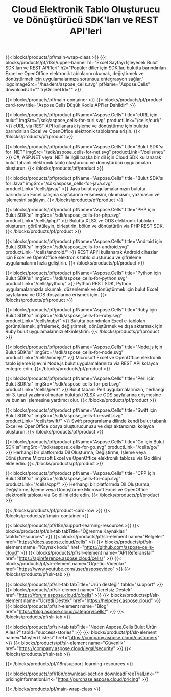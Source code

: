 ﻿---
title: Cloud Elektronik Tablo Oluşturucu ve Dönüştürücü SDK'ları ve REST API'leri
description:  Popüler diller için SDK'lar, bulutta barındırılan Excel ve OpenOffice elektronik tablolarını okumak, değiştirmek ve dönüştürmek için uygulamalarınıza sorunsuz entegrasyon sağlar
weight: 10
url: /tr/family
---
{{< blocks/products/pf/main-wrap-class >}}
{{< blocks/products/pf/i18n/upper-banner h1="Excel Sayfayı İşleyecek Bulut SDK\'ları ve REST API\'leri" h2="Popüler diller için SDK\'lar, bulutta barındırılan Excel ve OpenOffice elektronik tablolarını okumak, değiştirmek ve dönüştürmek için uygulamalarınıza sorunsuz entegrasyon sağlar." logoImageSrc="/headers/aspose_cells.svg" pfName="Aspose.Cells" downloadUrl="" tryOnlineUrl="" >}}

{{< blocks/products/pf/main-container >}}
{{< blocks/products/pf/product-card-row title="Aspose.Cells Düşük Kodlu API\'ler Dahildir" >}}

{{< blocks/products/pf/product pfName="Aspose.Cells" title="cURL için bulut" imgSrc="/sdk/aspose_cells-for-curl.svg" productLink="/cells/curl/" >}}
cURL via REST API kullanarak işleme ve dönüştürme için bulutta barındırılan Excel ve OpenOffice elektronik tablolarına erişin.
{{< /blocks/products/pf/product >}}

{{< blocks/products/pf/product pfName="Aspose.Cells" title="Bulut SDK\'sı for .NET" imgSrc="/sdk/aspose_cells-for-net.svg" productLink="/cells/net/" >}}
C#, ASP.NET veya .NET ile ilgili başka bir dil için Cloud SDK kullanarak bulut tabanlı elektronik tablo oluşturucu ve dönüştürücü uygulamaları oluşturun.
{{< /blocks/products/pf/product >}}

{{< blocks/products/pf/product pfName="Aspose.Cells" title="Bulut SDK\'sı for Java" imgSrc="/sdk/aspose_cells-for-java.svg" productLink="/cells/java/" >}}
Java bulut uygulamalarınızın bulutta barındırılan Excel çalışma sayfalarına erişmesini, okumasını, yazmasını ve işlemesini sağlayın.
{{< /blocks/products/pf/product >}}

{{< blocks/products/pf/product pfName="Aspose.Cells" title="PHP için Bulut SDK\'sı" imgSrc="/sdk/aspose_cells-for-php.svg" productLink="/cells/php/" >}}
Bulutta XLSX ve ODS elektronik tabloları oluşturun, görüntüleyin, birleştirin, bölün ve dönüştürün via PHP REST SDK.
{{< /blocks/products/pf/product >}}

{{< blocks/products/pf/product pfName="Aspose.Cells" title="Android için Bulut SDK\'sı" imgSrc="/sdk/aspose_cells-for-android.svg" productLink="/cells/android/" >}}
REST API'i kullanarak Android cihazlar için Excel ve OpenOffice elektronik tablo oluşturucu ve şifreleme uygulamalarını hızla geliştirin.
{{< /blocks/products/pf/product >}}

{{< blocks/products/pf/product pfName="Aspose.Cells" title="Python için Bulut SDK\'sı" imgSrc="/sdk/aspose_cells-for-python.svg" productLink="/cells/python/" >}}
Python REST SDK, Python uygulamalarınızda okumak, düzenlemek ve dönüştürmek için bulut Excel sayfalarına ve ODS dosyalarına erişmek için.
{{< /blocks/products/pf/product >}}

{{< blocks/products/pf/product pfName="Aspose.Cells" title="Ruby için Bulut SDK\'sı" imgSrc="/sdk/aspose_cells-for-ruby.svg" productLink="/cells/ruby/" >}}
Bulutta barındırılan Excel e-tabloları görüntülemek, şifrelemek, değiştirmek, dönüştürmek ve dışa aktarmak için Ruby bulut uygulamalarınızı etkinleştirin.
{{< /blocks/products/pf/product >}}

{{< blocks/products/pf/product pfName="Aspose.Cells" title="Node.js için Bulut SDK\'sı" imgSrc="/sdk/aspose_cells-for-node.svg" productLink="/cells/nodejs/" >}}
Microsoft Excel ve OpenOffice elektronik tablo işleme işlevini Node.js bulut uygulamalarınıza via REST API kolayca entegre edin.
{{< /blocks/products/pf/product >}}

{{< blocks/products/pf/product pfName="Aspose.Cells" title="Perl için Bulut SDK\'sı" imgSrc="/sdk/aspose_cells-for-perl.svg" productLink="/cells/perl/" >}}
Bulut tabanlı Perl uygulamalarınızın, herhangi bir 3. taraf yazılımı olmadan buluttaki XLSX ve ODS sayfalarına erişmesine ve bunları işlemesine yardımcı olur.
{{< /blocks/products/pf/product >}}

{{< blocks/products/pf/product pfName="Aspose.Cells" title="Swift için Bulut SDK\'sı" imgSrc="/sdk/aspose_cells-for-swift.svg" productLink="/cells/swift/" >}}
Swift programlama dilinde kendi bulut tabanlı Excel ve OpenOffice dosya oluşturucunuzu ve dışa aktarıcınızı kolayca oluşturun.
{{< /blocks/products/pf/product >}}

{{< blocks/products/pf/product pfName="Aspose.Cells" title="Go için Bulut SDK\'sı" imgSrc="/sdk/aspose_cells-for-go.svg" productLink="/cells/go/" >}}
Herhangi bir platformda Dil Oluşturma, Değiştirme, İşleme veya Dönüştürme Microsoft Excel ve OpenOffice elektronik tablosu via Go dilini elde edin.
{{< /blocks/products/pf/product >}}

{{< blocks/products/pf/product pfName="Aspose.Cells" title="CPP için Bulut SDK\'sı" imgSrc="/sdk/aspose_cells-for-cpp.svg" productLink="/cells/cpp/" >}}
Herhangi bir platformda Dil Oluşturma, Değiştirme, İşleme veya Dönüştürme Microsoft Excel ve OpenOffice elektronik tablosu via Go dilini elde edin.
{{< /blocks/products/pf/product >}}

{{< /blocks/products/pf/product-card-row >}}
{{< /blocks/products/pf/main-container >}}

{{< blocks/products/pf/i18n/support-learning-resources >}}
{{< blocks/products/pf/slr-tab tabTitle="Öğrenme Kaynakları" tabId="resources" >}}
{{< blocks/products/pf/slr-element name="Belgeler" href="https://docs.aspose.cloud/cells" >}}
{{< blocks/products/pf/slr-element name="Kaynak kodu" href="https://github.com/aspose-cells-cloud" >}}
{{< blocks/products/pf/slr-element name="API Referanslar" href="https://apireference.aspose.cloud/cells/" >}}
{{< blocks/products/pf/slr-element name="Öğretici Videolar" href="https://www.youtube.com/user/asposevideo" >}}
{{< /blocks/products/pf/slr-tab >}}

{{< blocks/products/pf/slr-tab tabTitle="Ürün desteği" tabId="support" >}}
{{< blocks/products/pf/slr-element name="Ücretsiz Destek" href="https://forum.aspose.cloud/c/cells" >}}
{{< blocks/products/pf/slr-element name="Ücretli Destek" href="https://helpdesk.aspose.cloud" >}}
{{< blocks/products/pf/slr-element name="Blog" href="https://blog.aspose.cloud/category/cells/" >}}
{{< /blocks/products/pf/slr-tab >}}

{{< blocks/products/pf/slr-tab tabTitle="Neden Aspose.Cells Bulut Ürün Ailesi?" tabId="success-stories" >}}
{{< blocks/products/pf/slr-element name="Müşteri Listesi" href="https://company.aspose.cloud/customers" >}}
{{< blocks/products/pf/slr-element name="Güvenlik" href="https://company.aspose.cloud/legal/security" >}}
{{< /blocks/products/pf/slr-tab >}}

{{< /blocks/products/pf/i18n/support-learning-resources >}}

{{< blocks/products/pf/i18n/download-section downloadFreeTrialLink="" pricingInformationLink="https://purchase.aspose.cloud/pricing" >}}

{{< /blocks/products/pf/main-wrap-class >}}

